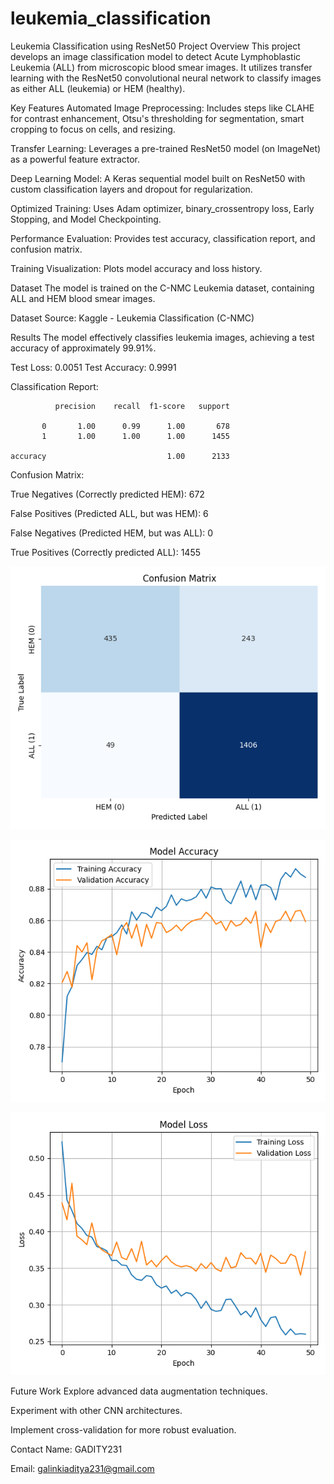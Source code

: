 # leukemia_classification
Leukemia Classification using ResNet50
Project Overview
This project develops an image classification model to detect Acute Lymphoblastic Leukemia (ALL) from microscopic blood smear images. It utilizes transfer learning with the ResNet50 convolutional neural network to classify images as either ALL (leukemia) or HEM (healthy).

Key Features
Automated Image Preprocessing: Includes steps like CLAHE for contrast enhancement, Otsu's thresholding for segmentation, smart cropping to focus on cells, and resizing.

Transfer Learning: Leverages a pre-trained ResNet50 model (on ImageNet) as a powerful feature extractor.

Deep Learning Model: A Keras sequential model built on ResNet50 with custom classification layers and dropout for regularization.

Optimized Training: Uses Adam optimizer, binary_crossentropy loss, Early Stopping, and Model Checkpointing.

Performance Evaluation: Provides test accuracy, classification report, and confusion matrix.

Training Visualization: Plots model accuracy and loss history.

Dataset
The model is trained on the C-NMC Leukemia dataset, containing ALL and HEM blood smear images.

Dataset Source: Kaggle - Leukemia Classification (C-NMC)

Results
The model effectively classifies leukemia images, achieving a test accuracy of approximately 99.91%.

Test Loss: 0.0051
Test Accuracy: 0.9991

Classification Report:

              precision    recall  f1-score   support

           0       1.00      0.99      1.00       678
           1       1.00      1.00      1.00      1455

    accuracy                           1.00      2133
   
Confusion Matrix:

True Negatives (Correctly predicted HEM): 672

False Positives (Predicted ALL, but was HEM): 6

False Negatives (Predicted HEM, but was ALL): 0

True Positives (Correctly predicted ALL): 1455


![Model confusion_matrix Plot](confusion_matrix_heatmap.png)

 ![Model Accuracy Plot](model_accuracy_plot.png)
 
 ![Model Loss Plot](model_loss_plot.png)

Future Work
Explore advanced data augmentation techniques.

Experiment with other CNN architectures.

Implement cross-validation for more robust evaluation.

Contact
Name: GADITY231

Email: galinkiaditya231@gmail.com
